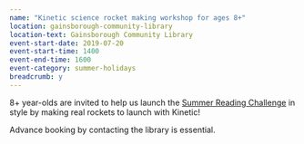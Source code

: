 ```yaml
---
name: "Kinetic science rocket making workshop for ages 8+"
location: gainsborough-community-library
location-text: Gainsborough Community Library
event-start-date: 2019-07-20
event-start-time: 1400
event-end-time: 1600
event-category: summer-holidays
breadcrumb: y
---
```


8+ year-olds are invited to help us launch the [Summer Reading Challenge](/src/) in style by making real rockets to launch with Kinetic!

Advance booking by contacting the library is essential.
